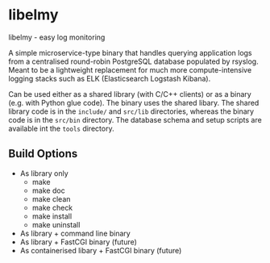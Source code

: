 # libelmy

libelmy - easy log monitoring

A simple microservice-type binary that handles querying application logs from a
centralised round-robin PostgreSQL database populated by rsyslog. Meant to be a
lightweight replacement for much more compute-intensive logging stacks such as
ELK (Elasticsearch Logstash Kibana).

Can be used either as a shared library (with C/C++ clients) or as a binary (e.g.
with Python glue code). The binary uses the shared libary. The shared library
code is in the `include/` and `src/lib` directories, whereas the binary code is
in the `src/bin` directory. The database schema and setup scripts are available
int the `tools` directory.


## Build Options

  - As library only
    - make
    - make doc
    - make clean
    - make check
    - make install
    - make uninstall
  - As library + command line binary
  - As library + FastCGI binary (future)
  - As containerised libary + FastCGI binary (future)
